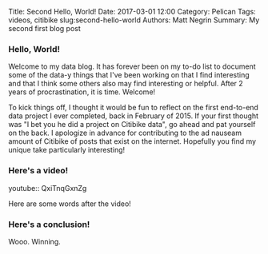 Title: Second Hello, World!
Date: 2017-03-01 12:00
Category: Pelican
Tags: videos, citibike
slug:second-hello-world
Authors: Matt Negrin
Summary: My second first blog post

### Hello, World!

Welcome to my data blog. It has forever been on my to-do list to document some of the data-y things that I've been working on that I find interesting and that I think some others also may find interesting or helpful. After 2 years of procrastination, it is time. Welcome!

To kick things off, I thought it would be fun to reflect on the first end-to-end data project I ever completed, back in February of 2015. If your first thought was "I bet you he did a project on Citibike data", go ahead and pat yourself on the back. I apologize in advance for contributing to the ad nauseam amount of Citibike of posts that exist on the internet. Hopefully you find my unique take particularly interesting!

### Here's a video!

youtube:: QxiTnqGxnZg

Here are some words after the video!

### Here's a conclusion!
Wooo. Winning.